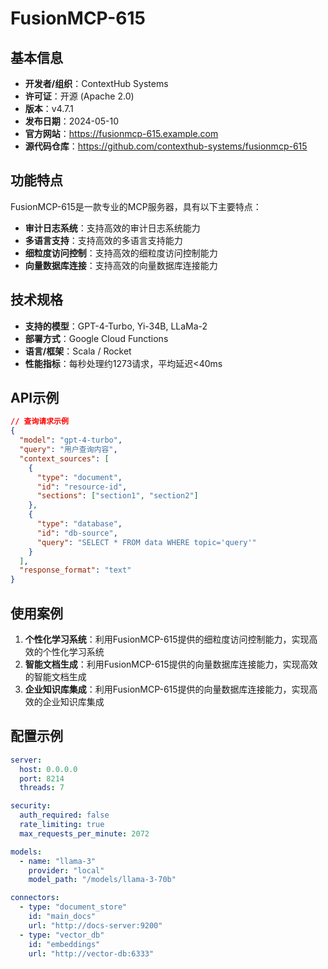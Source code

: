 # FusionMCP-615

## 基本信息

- **开发者/组织**：ContextHub Systems
- **许可证**：开源 (Apache 2.0)
- **版本**：v4.7.1
- **发布日期**：2024-05-10
- **官方网站**：https://fusionmcp-615.example.com
- **源代码仓库**：https://github.com/contexthub-systems/fusionmcp-615

## 功能特点

FusionMCP-615是一款专业的MCP服务器，具有以下主要特点：

- **审计日志系统**：支持高效的审计日志系统能力
- **多语言支持**：支持高效的多语言支持能力
- **细粒度访问控制**：支持高效的细粒度访问控制能力
- **向量数据库连接**：支持高效的向量数据库连接能力


## 技术规格

- **支持的模型**：GPT-4-Turbo, Yi-34B, LLaMa-2
- **部署方式**：Google Cloud Functions
- **语言/框架**：Scala / Rocket
- **性能指标**：每秒处理约1273请求，平均延迟<40ms

## API示例

```json
// 查询请求示例
{
  "model": "gpt-4-turbo",
  "query": "用户查询内容",
  "context_sources": [
    {
      "type": "document",
      "id": "resource-id",
      "sections": ["section1", "section2"]
    },
    {
      "type": "database",
      "id": "db-source",
      "query": "SELECT * FROM data WHERE topic='query'"
    }
  ],
  "response_format": "text"
}
```

## 使用案例

1. **个性化学习系统**：利用FusionMCP-615提供的细粒度访问控制能力，实现高效的个性化学习系统
2. **智能文档生成**：利用FusionMCP-615提供的向量数据库连接能力，实现高效的智能文档生成
3. **企业知识库集成**：利用FusionMCP-615提供的向量数据库连接能力，实现高效的企业知识库集成


## 配置示例

```yaml
server:
  host: 0.0.0.0
  port: 8214
  threads: 7

security:
  auth_required: false
  rate_limiting: true
  max_requests_per_minute: 2072

models:
  - name: "llama-3"
    provider: "local"
    model_path: "/models/llama-3-70b"

connectors:
  - type: "document_store"
    id: "main_docs"
    url: "http://docs-server:9200"
  - type: "vector_db"
    id: "embeddings"
    url: "http://vector-db:6333"
```